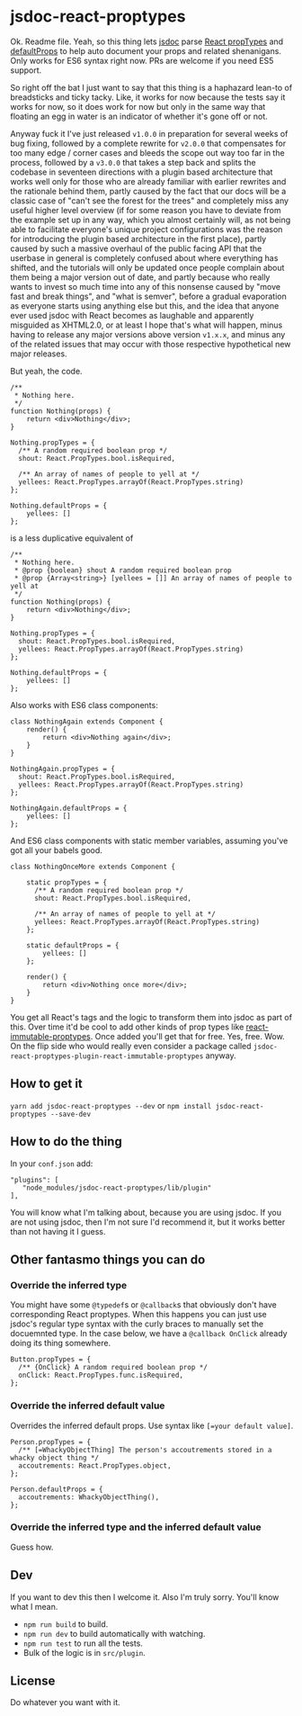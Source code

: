 # jsdoc-react-proptypes

Ok. Readme file. Yeah, so this thing lets [jsdoc](https://github.com/jsdoc3/jsdoc) parse [React propTypes](https://facebook.github.io/react/docs/typechecking-with-proptypes.html) and [defaultProps](https://facebook.github.io/react/docs/typechecking-with-proptypes.html) to help auto document your props and related shenanigans. Only works for ES6 syntax right now. PRs are welcome if you need ES5 support.

So right off the bat I just want to say that this thing is a haphazard lean-to of breadsticks and ticky tacky. Like, it works for now because the tests say it works for now, so it does work for now but only in the same way that floating an egg in water is an indicator of whether it's gone off or not. 

Anyway fuck it I've just released `v1.0.0` in preparation for several weeks of bug fixing, followed by a complete rewrite for `v2.0.0` that compensates for too many edge / corner cases and bleeds the scope out way too far in the process, followed by a `v3.0.0` that takes a step back and splits the codebase in seventeen directions with a plugin based architecture that works well only for those who are already familiar with earlier rewrites and the rationale behind them, partly caused by the fact that our docs will be a classic case of "can't see the forest for the trees" and completely miss any useful higher level overview (if for some reason you have to deviate from the example set up in any way, which you almost certainly will, as not being able to facilitate everyone's unique project configurations was the reason for introducing the plugin based architecture in the first place), partly caused by such a massive overhaul of the public facing API that the userbase in general is completely confused about where everything has shifted, and the tutorials will only be updated once people complain about them being a major version out of date, and partly because who really wants to invest so much time into any of this nonsense caused by "move fast and break things", and "what is semver", before a gradual evaporation as everyone starts using anything else but this, and the idea that anyone ever used jsdoc with React becomes as laughable and apparently misguided as XHTML2.0, or at least I hope that's what will happen, minus having to release any major versions above version `v1.x.x`, and minus any of the related issues that may occur with those respective hypothetical new major releases.

But yeah, the code.

```
/**
 * Nothing here.
 */
function Nothing(props) {
    return <div>Nothing</div>;
}

Nothing.propTypes = {
  /** A random required boolean prop */
  shout: React.PropTypes.bool.isRequired,

  /** An array of names of people to yell at */
  yellees: React.PropTypes.arrayOf(React.PropTypes.string)
};

Nothing.defaultProps = {
    yellees: []
};
```

is a less duplicative equivalent of

```
/**
 * Nothing here.
 * @prop {boolean} shout A random required boolean prop
 * @prop {Array<string>} [yellees = []] An array of names of people to yell at
 */
function Nothing(props) {
    return <div>Nothing</div>;
}

Nothing.propTypes = {
  shout: React.PropTypes.bool.isRequired,
  yellees: React.PropTypes.arrayOf(React.PropTypes.string)
};

Nothing.defaultProps = {
    yellees: []
};
```

Also works with ES6 class components:

```
class NothingAgain extends Component {
    render() {
        return <div>Nothing again</div>;
    }
}

NothingAgain.propTypes = {
  shout: React.PropTypes.bool.isRequired,
  yellees: React.PropTypes.arrayOf(React.PropTypes.string)
};

NothingAgain.defaultProps = {
    yellees: []
};

```

And ES6 class components with static member variables, assuming you've got all your babels good.

```
class NothingOnceMore extends Component {

    static propTypes = {
      /** A random required boolean prop */
      shout: React.PropTypes.bool.isRequired,

      /** An array of names of people to yell at */
      yellees: React.PropTypes.arrayOf(React.PropTypes.string)
    };

    static defaultProps = {
        yellees: []
    };

    render() {
        return <div>Nothing once more</div>;
    }
}

```

You get all React's tags and the logic to transform them into jsdoc as part of this. Over time it'd be cool to add other kinds of prop types like [react-immutable-proptypes](https://github.com/HurricaneJames/react-immutable-proptypes). Once added you'll get that for free. Yes, free. Wow. On the flip side who would really even consider a package called `jsdoc-react-proptypes-plugin-react-immutable-proptypes` anyway.

## How to get it

`yarn add jsdoc-react-proptypes --dev` or `npm install jsdoc-react-proptypes --save-dev`

## How to do the thing

In your `conf.json` add:

```
"plugins": [
   "node_modules/jsdoc-react-proptypes/lib/plugin"
],
```

You will know what I'm talking about, because you are using jsdoc. If you are not using jsdoc, then I'm not sure I'd recommend it, but it works better than not having it I guess.

## Other fantasmo things you can do

### Override the inferred type

You might have some `@typedef`s or `@callback`s that obviously don't have corresponding React proptypes. When this happens you can just use jsdoc's regular type syntax with the curly braces to manually set the docuemnted type. In the case below, we have a `@callback OnClick` already doing its thing somewhere.

```
Button.propTypes = {
  /** {OnClick} A random required boolean prop */
  onClick: React.PropTypes.func.isRequired,
};
```

### Override the inferred default value

Overrides the inferred default props. Use syntax like `[=your default value]`.

```
Person.propTypes = {
  /** [=WhackyObjectThing] The person's accoutrements stored in a whacky object thing */
  accoutrements: React.PropTypes.object,
};

Person.defaultProps = {
  accoutrements: WhackyObjectThing(),
};
```

### Override the inferred type and the inferred default value

Guess how.

## Dev

If you want to dev this then I welcome it. Also I'm truly sorry. You'll know what I mean.

 - `npm run build` to build.
 - `npm run dev` to build automatically with watching.
 - `npm run test` to run all the tests.
 - Bulk of the logic is in `src/plugin`.

## License

Do whatever you want with it. 
